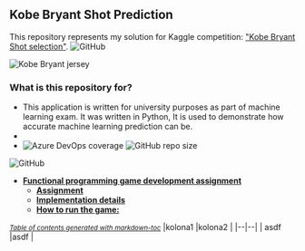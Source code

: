 

## Kobe Bryant Shot Prediction
This repository represents my solution for Kaggle competition: ["Kobe Bryant Shot selection"](https://www.kaggle.com/xvivancos/kobe-bryant-shot-selection).
![GitHub](https://img.shields.io/github/license/milanbojovic/kaggle-kobe-bryant-shot-selection)


![Kobe Bryant jersey](https://storage.googleapis.com/kaggle-competitions/kaggle/5185/logos/front_page.png) 

### What is this repository for? 

 - This application is written for university purposes as part of machine learning exam. It was written in Python, It is used to demonstrate how accurate machine learning prediction can be. 
 - 
 - ![Azure DevOps coverage](https://img.shields.io/azure-devops/coverage/miki/mecava/123123)
![GitHub repo size](https://img.shields.io/github/repo-size/milanbojovic/kaggle-kobe-bryant-shot-selection)

![GitHub](https://img.shields.io/github/license/milanbojovic/kaggle-kobe-bryant-shot-selection)


- [**Functional programming game development assignment**](#--functional-programming-game-development-assignment--)
    + [**Assignment**](#--assignment--)
    + [**Implementation details**](#--implementation-details--)
    + [**How to run the game:**](#--how-to-run-the-game---)

<small><i><a href='http://ecotrust-canada.github.io/markdown-toc/'>Table of contents generated with markdown-toc</a></i></small>
|kolona1  |kolona2  |
|--|--|
| asdf |asdf  |

<!--stackedit_data:
eyJoaXN0b3J5IjpbLTEyNDcwNTA4NTgsMTYwMTU4NDAwMywzMj
U5ODk3MywzNTIxOTQzMzMsLTExNzc2ODIxMTldfQ==
-->